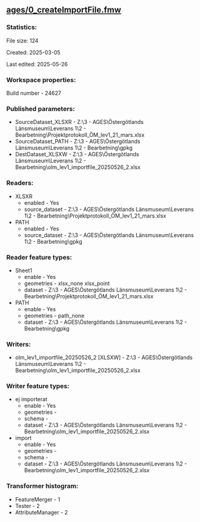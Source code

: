 ﻿## [ages/0_createImportFile.fmw](https://github.com/kicki58/kix_working_dir/blob/master/ages/0_createImportFile.fmw)

### Statistics:
File size: 124

Created: 2025-03-05

Last edited: 2025-05-26


### Workspace properties:
Build number    - 24627

### Published parameters:
*  SourceDataset_XLSXR    -   Z:\3 - AGES\Östergötlands Länsmuseum\Leverans 1\2 - Bearbetning\Projektprotokoll_ÖM_lev1_21_mars.xlsx
*  SourceDataset_PATH    -   Z:\3 - AGES\Östergötlands Länsmuseum\Leverans 1\2 - Bearbetning\gpkg
*  DestDataset_XLSXW    -   Z:\3 - AGES\Östergötlands Länsmuseum\Leverans 1\2 - Bearbetning\olm_lev1_importfile_20250526_2.xlsx

### Readers:
*  XLSXR
    * enabled    -  Yes
    * source_dataset    -   Z:\3 - AGES\Östergötlands Länsmuseum\Leverans 1\2 - Bearbetning\Projektprotokoll_ÖM_lev1_21_mars.xlsx
*  PATH
    * enabled    -  Yes
    * source_dataset    -   Z:\3 - AGES\Östergötlands Länsmuseum\Leverans 1\2 - Bearbetning\gpkg

### Reader feature types:
*  Sheet1
    * enable - Yes
    * geometries - xlsx_none xlsx_point
    * dataset - Z:\3 - AGES\Östergötlands Länsmuseum\Leverans 1\2 - Bearbetning\Projektprotokoll_ÖM_lev1_21_mars.xlsx
*  PATH
    * enable - Yes
    * geometries - path_none
    * dataset - Z:\3 - AGES\Östergötlands Länsmuseum\Leverans 1\2 - Bearbetning\gpkg


### Writers:
*  olm_lev1_importfile_20250526_2 [XLSXW]    -   Z:\3 - AGES\Östergötlands Länsmuseum\Leverans 1\2 - Bearbetning\olm_lev1_importfile_20250526_2.xlsx

### Writer feature types:
*  ej importerat
    * enable - Yes
    * geometries - 
    * schema - 
    * dataset - Z:\3 - AGES\Östergötlands Länsmuseum\Leverans 1\2 - Bearbetning\olm_lev1_importfile_20250526_2.xlsx
*  import
    * enable - Yes
    * geometries - 
    * schema - 
    * dataset - Z:\3 - AGES\Östergötlands Länsmuseum\Leverans 1\2 - Bearbetning\olm_lev1_importfile_20250526_2.xlsx

### Transformer histogram:
*  FeatureMerger    -   1
*  Tester    -   2
*  AttributeManager    -   2

